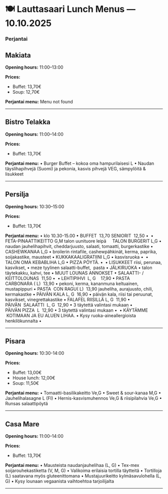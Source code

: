 # 🍽️ Lauttasaari Lunch Menus — 10.10.2025

### Perjantai

## Makiata
**Opening hours:** 11:00–13:00

**Prices:**
- Buffet: 13,70€
- Soup: 12,70€

**Perjantai menu:**
Menu not found

---

## Bistro Telakka
**Opening hours:** 11:00–14:00

**Prices:**
- Buffet: 13,70€

**Perjantai menu:**
• Burger Buffet – kokoa oma hampurilaisesi L
• Naudan täyslihapihvejä (Suomi) ja pekonia, kasvis pihvejä VEG, sämpylöitä & lisukkeet

---

## Persilja
**Opening hours:** 10:30–15:00

**Prices:**
- Buffet: 13,70€

**Perjantai menu:**
• klo 10.30-15.00
• BUFFET  13,70
SENIORIT  12,50
• ​
• FETA-PINAATTIKEITTO G,M
talon uunituore leipä    
TALON BURGERIT L,G
• naudan jauhelihapihvit, cheddarjuusto, salaati, tomaatti, burgerkastike
• CASHEWKANAA L,G
• broilerin rintafile, cashewpähkinät, kerma, paprika, soijakastike, mausteet
• KUKKAKAALIGRATIINI L,G
• kasvisruoka
• ​
• TALON OMA KEBABLIHA L,G​​
• PIZZA PÖYTÄ.
• ​
• LISUKKEET
riisi, perunaa, kasvikset,
• meze tyylinen salaatti-buffet, 
pasta
• JÄLKIRUOKA
• talon täytekakku, kahvi, tee
• MUUT LOUNAS ANNOKSET
• SALAATTI- / KEITTOLOUNAS  11,50
• ​
• LEHTIPIHVI  L, G    17,90
• PASTA  CARBONARA ( L)  13,90
• pekoni, kerma, kananmuna keltuainen, mustapippuri
• PASTA  CON RAGU( L)  13,90
jauheliha, aurajuusto, chili, kermakastke
• PÄIVÄN KALA L, G  16,90
• päivän kala, riisi tai peruunat, kasvikset, vinegrettakastike
• FALAFEL RIISILLÄ L, G  11,90
• PÄIVÄN  SALAATTI  L, G  12,90
• 3 täytettä valintasi mukaan
• PÄIVÄN PIZZA  L  12,90
• 3 täytettä valintasi mukaan
• ​
• KÄYTÄMME  KOTIMAAN JA EU ALUEN LIHAA.
• Kysy ruoka-aineallergioista henkilökunnalta
• ​

---

## Pisara
**Opening hours:** 10:30-14:00

**Prices:**
- Buffet: 13,00€
- House lunch: 12,00€
- Soup: 11,50€

**Perjantai menu:**
• Tomaatti-basilikakeitto Ve,G
• Sweet & sour-kanaa M,G
• Jauhelihalasagne L (FI)
• Hernis-kasvismuhennos Ve,G & riisipilahvia Ve,G
• Runsas salaattipöytä

---

## Casa Mare
**Opening hours:** 11:00–14:00

**Prices:**
- Buffet: 13,70€

**Perjantai menu:**
• Mausteista naudanjauhelihaa (L, G)
• Tex-mex soijarouhekastiketta (V, M, G)
• Valikoima erilaisia tortilla täytteitä
• Tortilloja (L) saatavana myös gluteenittomana
• Mustajuurikeitto kylmäsavulohella (L, G)
• Kysy lounaan vegaanista vaihtoehtoa tarjoilijalta

---

